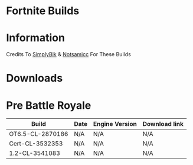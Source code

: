 # Fortnite Builds

# Information

Credits To [SimplyBlk](https://github.com/simplyblk) & [Notsamicc](https://github.com/notsamicc) For These Builds

# Downloads

# Pre Battle Royale
| Build                  	 | Date          	 | Engine Version	    |		    Download link            |
| ------------------------------ | --------------------- | ------------------------ | ------------------------------ |
| OT6.5-CL-2870186        	 |  N/A	   	 | N/A	    |		N/A |
| Cert-CL-3532353                | N/A              | N/A           | N/A |
| 1.2-CL-3541083         	 |  N/A      	 |N/A	    |		N/A |
